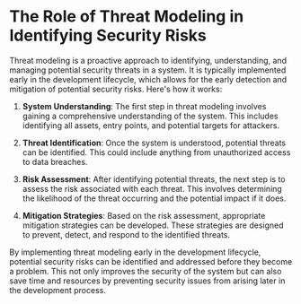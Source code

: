 # The Role of Threat Modeling in Identifying Security Risks

Threat modeling is a proactive approach to identifying, understanding, and managing potential security threats in a system. It is typically implemented early in the development lifecycle, which allows for the early detection and mitigation of potential security risks. Here's how it works:

1. **System Understanding**: The first step in threat modeling involves gaining a comprehensive understanding of the system. This includes identifying all assets, entry points, and potential targets for attackers.

2. **Threat Identification**: Once the system is understood, potential threats can be identified. This could include anything from unauthorized access to data breaches.

3. **Risk Assessment**: After identifying potential threats, the next step is to assess the risk associated with each threat. This involves determining the likelihood of the threat occurring and the potential impact if it does.

4. **Mitigation Strategies**: Based on the risk assessment, appropriate mitigation strategies can be developed. These strategies are designed to prevent, detect, and respond to the identified threats.

By implementing threat modeling early in the development lifecycle, potential security risks can be identified and addressed before they become a problem. This not only improves the security of the system but can also save time and resources by preventing security issues from arising later in the development process.
```

